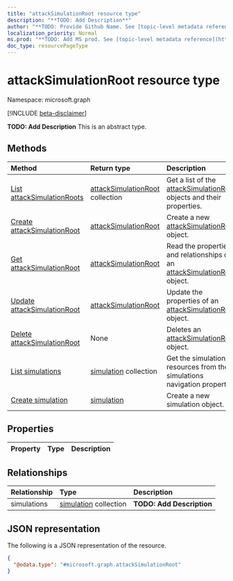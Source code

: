 ```yaml
---
title: "attackSimulationRoot resource type"
description: "**TODO: Add Description**"
author: "**TODO: Provide Github Name. See [topic-level metadata reference](https://msgo.azurewebsites.net/add/document/guidelines/metadata.html#topic-level-metadata)**"
localization_priority: Normal
ms.prod: "**TODO: Add MS prod. See [topic-level metadata reference](https://msgo.azurewebsites.net/add/document/guidelines/metadata.html#topic-level-metadata)**"
doc_type: resourcePageType
---
```


# attackSimulationRoot resource type

Namespace: microsoft.graph

[!INCLUDE [beta-disclaimer](../../includes/beta-disclaimer.md)]

**TODO: Add Description**
This is an abstract type.

## Methods
|Method|Return type|Description|
|:---|:---|:---|
|[List attackSimulationRoots](../api/attacksimulationroot-list.md)|[attackSimulationRoot](../resources/attacksimulationroot.md) collection|Get a list of the [attackSimulationRoot](../resources/attacksimulationroot.md) objects and their properties.|
|[Create attackSimulationRoot](../api/attacksimulationroot-create.md)|[attackSimulationRoot](../resources/attacksimulationroot.md)|Create a new [attackSimulationRoot](../resources/attacksimulationroot.md) object.|
|[Get attackSimulationRoot](../api/attacksimulationroot-get.md)|[attackSimulationRoot](../resources/attacksimulationroot.md)|Read the properties and relationships of an [attackSimulationRoot](../resources/attacksimulationroot.md) object.|
|[Update attackSimulationRoot](../api/attacksimulationroot-update.md)|[attackSimulationRoot](../resources/attacksimulationroot.md)|Update the properties of an [attackSimulationRoot](../resources/attacksimulationroot.md) object.|
|[Delete attackSimulationRoot](../api/attacksimulationroot-delete.md)|None|Deletes an [attackSimulationRoot](../resources/attacksimulationroot.md) object.|
|[List simulations](../api/attacksimulationroot-list-simulations.md)|[simulation](../resources/simulation.md) collection|Get the simulation resources from the simulations navigation property.|
|[Create simulation](../api/attacksimulationroot-post-simulations.md)|[simulation](../resources/simulation.md)|Create a new simulation object.|

## Properties
|Property|Type|Description|
|:---|:---|:---|

## Relationships
|Relationship|Type|Description|
|:---|:---|:---|
|simulations|[simulation](../resources/simulation.md) collection|**TODO: Add Description**|

## JSON representation
The following is a JSON representation of the resource.
<!-- {
  "blockType": "resource",
  "keyProperty": "id",
  "@odata.type": "microsoft.graph.attackSimulationRoot",
  "openType": false
}
-->
``` json
{
  "@odata.type": "#microsoft.graph.attackSimulationRoot"
}
```

